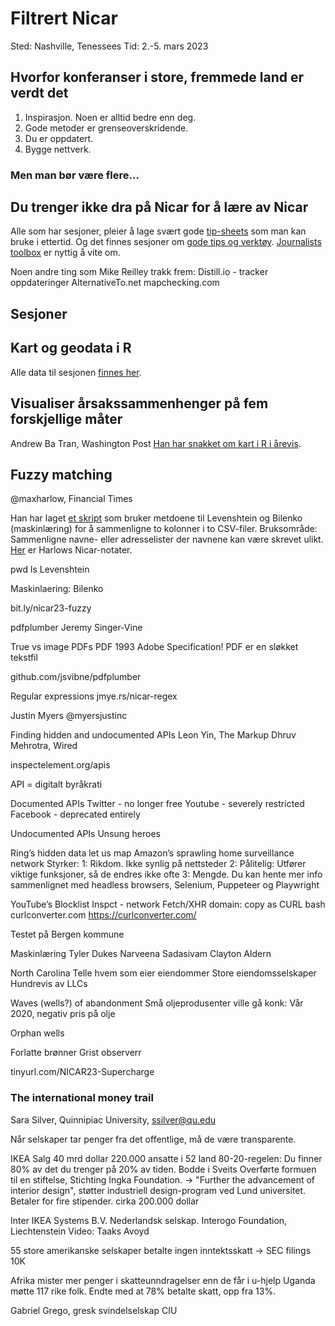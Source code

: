 Filtrert Nicar
==============

Sted: Nashville, Tenessees
Tid: 2.-5. mars 2023

## Hvorfor konferanser i store, fremmede land er verdt det
1. Inspirasjon. Noen er alltid bedre enn deg.
2. Gode metoder er grenseoverskridende.
3. Du er oppdatert.
4. Bygge nettverk.

### Men man bør være flere...

## Du trenger ikke dra på Nicar for å lære av Nicar

Alle som har sesjoner, pleier å lage svært gode [tip-sheets](https://www.ire.org/training/conferences/nicar-2023/nicar-2023-tipsheets/) som man kan bruke i ettertid.
Og det finnes sesjoner om [gode tips og verktøy](https://ire-resources.s3.us-west-1.amazonaws.com/tipsheets/20230302-30004.pdf).
[Journalists toolbox](https://www.journaliststoolbox.org/) er nyttig å vite om.

Noen andre ting som Mike Reilley trakk frem:
Distill.io - tracker oppdateringer
AlternativeTo.net
mapchecking.com


Sesjoner
--------

## Kart og geodata i R
Alle data til sesjonen [finnes her](https://paldhous.github.io/NICAR/2023/r-sf-mapping-geo-analysis.html).


## Visualiser årsakssammenhenger på fem forskjellige måter
Andrew Ba Tran, Washington Post
[Han har snakket om kart i R i årevis](https://nicar.r-journalism.com/2023/data_prep.html).


## Fuzzy matching
@maxharlow, Financial Times

Han har laget [et skript](github.com/maxharlow/csvmatch) som bruker metdoene til Levenshtein og Bilenko (maskinlæring) for å sammenligne to kolonner i to CSV-filer.
Bruksområde: Sammenligne navne- eller adresselister der navnene kan være skrevet ulikt.
[Her](bit.ly/nicar23-fuzzy) er Harlows Nicar-notater.

pwd
ls
Levenshtein

Maskinlaering:
Bilenko

bit.ly/nicar23-fuzzy

pdfplumber
Jeremy Singer-Vine

True vs image PDFs
PDF 1993 Adobe
Specification!
PDF er en sløkket tekstfil

github.com/jsvibne/pdfplumber


Regular expressions
jmye.rs/nicar-regex

Justin Myers
@myersjustinc


Finding hidden and undocumented APIs
Leon Yin, The Markup
Dhruv Mehrotra, Wired

inspectelement.org/apis

API = digitalt byråkrati

Documented APIs
Twitter - no longer free
Youtube - severely restricted
Facebook - deprecated entirely

Undocumented APIs
Unsung heroes

Ring’s hidden data let us map Amazon’s sprawling home surveillance network
Styrker:
1: Rikdom. Ikke synlig på nettsteder
2: Pålitelig: Utfører viktige funksjoner, så de endres ikke ofte
3: Mengde. Du kan hente mer info sammenlignet med headless browsers, Selenium, Puppeteer og Playwright

YouTube’s Blocklist
Inspct - network
Fetch/XHR
domain:
copy as CURL bash
curlconverter.com
https://curlconverter.com/

Testet på Bergen kommune

Maskinlæring
Tyler Dukes
Narveena Sadasivam
Clayton Aldern

North Carolina
Telle hvem som eier eiendommer
Store eiendomsselskaper
Hundrevis av LLCs

Waves (wells?) of abandonment
Små oljeprodusenter ville gå konk: Vår 2020, negativ pris på olje

Orphan wells

Forlatte brønner
Grist observerr

tinyurl.com/NICAR23-Supercharge


### The international money trail
Sara Silver, Quinnipiac University, ssilver@qu.edu

Når selskaper tar penger fra det offentlige, må de være transparente.

IKEA
Salg 40 mrd dollar
220.000 ansatte i 52 land
80-20-regelen: Du finner 80% av det du trenger på 20% av tiden.
Bodde i Sveits
Overførte formuen til en stiftelse, Stichting Ingka Foundation. -> "Further the advancement of interior design", støtter industriell design-program ved Lund universitet.
Betaler for fire stipender. cirka 200.000 dollar

Inter IKEA Systems B.V.
Nederlandsk selskap.
Interogo Foundation, Liechtenstein
Video: Taaks Avoyd

55 store amerikanske selskaper betalte ingen inntektsskatt 
-> SEC filings 10K

Afrika mister mer penger i skatteunndragelser enn de får i u-hjelp
Uganda møtte 117 rike folk. Endte med at 78% betalte skatt, opp fra 13%.

Gabriel Grego, gresk svindelselskap CIU
